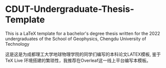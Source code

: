 # CDUT-Undergraduate-Thesis-Template
This is a LaTeX template for a bachelor's degree thesis written for the 2022 undergraduates of the School of Geophysics, Chengdu University of Technology

这是这是为成都理工大学地球物理学院的同学们编写的本科论文LATEX模板, 鉴于TeX Live 环境搭建的繁琐性，我推荐在Overleaf这一线上平台编写本模板。
